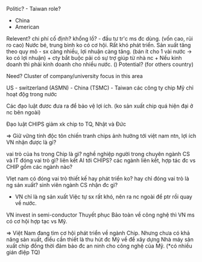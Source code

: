 Politic? - Taiwan role?
+ China 
+ American


Relevent?
chi phí cố định? khổng lồ? - đầu tư tr'c ms đc dùng. (vốn cao, rủi ro cao)
	Nước bé, trung bình ko có cơ hội. Rất khó phát triển.
	 Sản xuất tăng theo quy mô - sx càng nhiều, lợi nhuận càng tăng. (bán ít cho 1 vài nước -> ko có lợi nhuận)
	 + cty bắt buộc pải có sự trợ giúp từ nhà nc
	 + Nếu kinh doanh thì phải kinh doanh cho nhiều nước. ()
Potential? (for others country)

Need?
Cluster of company/university focus in this area

US - switzerland (ASMN) - China (TSMC) - Taiwan
	các công ty chip Mỹ chỉ hoạt độg trong nước

Các đạo luật đươc đưa ra để bảo vệ lợi ích. (ko sản xuất chip quá hiện đại ở nc bên ngoài)

Đạo luật CHIPS
giảm xk chip to TQ, Nhật và Đức

=> Giữ vững tính độc tôn
chiến tranh chips ảnh hưởng tới việt nam ntn, lợi ích VN nhận được là gi?

vai trò của hs trong Chip là gì? nghề nghiệp 
người trong chuyên ngành CS và IT đóng vai trò gì?
liên kết AI tới CHIPS?
các ngành liên kết, hợp tác đc vs CHIP gồm các ngành nào?
 
VIẹt nam có đóng vai trò thiết kế hay phát triển ko? hay chỉ đóng vai trò là ng sản xuất? sinh viên ngành CS nhận đc gì?
+ VN chỉ là ng sản xuất
Việc tự sx rất khó, nên ra nc ngoài để ptr rồi quay về nước.



VN invest in semi-conductor
Thuyết phục Bảo toàn về công nghệ thì VN ms có cơ hội hợp tạc vs Mỹ.

=> Việt Nam đang tìm cơ hội phát triển về ngành Chip. Nhưng chưa có khả năng sản xuất, điều cần thiết là thu hút đc Mỹ về để xây dựng Nhà máy sản xuất chip đồng thời đảm bảo đc an ninh cho công nghệ của Mỹ. (*có nhiều gián điệp TQ)
